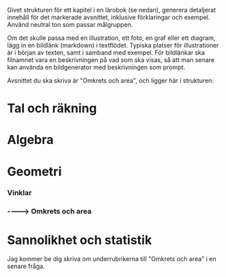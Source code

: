 Givet strukturen för ett kapitel i en lärobok (se nedan), generera detaljerat innehåll för det markerade avsnittet, inklusive förklaringar och exempel.
Använd neutral ton som passar målgruppen.

Om det skulle passa med en illustration, ett foto, en graf eller ett diagram, lägg in en bildlänk (markdown) i textflödet. Typiska platser för illustrationer är i början av texten, samt i samband med exempel.
För bildlänkar ska filnamnet vara en beskrivningen på vad som ska visas, så att man senare kan använda en bildgenerator med beskrivningen som prompt.



Avsnittet du ska skriva är "Omkrets och area", och ligger här i strukturen:
# Tal och räkning
# Algebra
# Geometri
### Vinklar
### ----> Omkrets och area
# Sannolikhet och statistik

Jag kommer be dig skriva om underrubrikerna till "Omkrets och area" i en senare fråga.